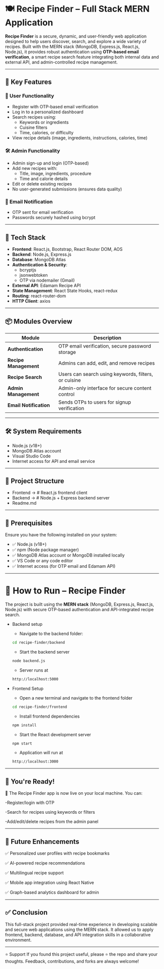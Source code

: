 # 🍽️ Recipe Finder – Full Stack MERN Application

**Recipe Finder** is a secure, dynamic, and user-friendly web application designed to help users discover, search, and explore a wide variety of recipes. Built with the MERN stack (MongoDB, Express.js, React.js, Node.js), it provides robust authentication using **OTP-based email verification**, a smart recipe search feature integrating both internal data and external API, and admin-controlled recipe management.

---

## 🎯 Key Features

### 👤 User Functionality
- Register with OTP-based email verification
- Log in to a personalized dashboard
- Search recipes using:
  - Keywords or ingredients
  - Cuisine filters
  - Time, calories, or difficulty
- View recipe details (image, ingredients, instructions, calories, time)

### 🛠️ Admin Functionality
- Admin sign-up and login (OTP-based)
- Add new recipes with:
  - Title, image, ingredients, procedure
  - Time and calorie details
- Edit or delete existing recipes
- No user-generated submissions (ensures data quality)

### 📩 Email Notification
- OTP sent for email verification
- Passwords securely hashed using bcrypt

---

## 🧰 Tech Stack

- **Frontend**: React.js, Bootstrap, React Router DOM, AOS
- **Backend**: Node.js, Express.js
- **Database**: MongoDB Atlas
- **Authentication & Security**:
  - bcryptjs
  - jsonwebtoken
  - OTP via nodemailer (Gmail)
- **External API**: Edamam Recipe API
- **State Management**: React State Hooks, react-redux
- **Routing**: react-router-dom
- **HTTP Client**: axios

---

## 📦 Modules Overview

| Module | Description |
|--------|-------------|
| **Authentication** | OTP email verification, secure password storage |
| **Recipe Management** | Admins can add, edit, and remove recipes |
| **Recipe Search** | Users can search using keywords, filters, or cuisine |
| **Admin Management** | Admin-only interface for secure content control |
| **Email Notification** | Sends OTPs to users for signup verification |

---

## 🛠️ System Requirements

- Node.js (v18+)
- MongoDB Atlas account
- Visual Studio Code
- Internet access for API and email service

---

## 📁 Project Structure

- Frontend -> # React.js frontend client
- Backend ->  # Node.js + Express backend server
- Readme.md

---

## 🔧 Prerequisites

Ensure you have the following installed on your system:

- ✅ Node.js (v18+)
- ✅ npm (Node package manager)
- ✅ MongoDB Atlas account or MongoDB installed locally
- ✅ VS Code or any code editor
- ✅ Internet access (for OTP email and Edamam API)

---
# 🚀 How to Run – Recipe Finder 

The project is built using the **MERN stack** (MongoDB, Express.js, React.js, Node.js) with secure OTP-based authentication and API-integrated recipe search.

- Backend setup
  
   - Navigate to the backend folder:
   ```bash
   cd recipe-finder/backend
   ```
   - Start the backend server
   ```bash
   node backend.js
   ```
   - Server runs at
   ```bash
   http://localhost:5000
   ```

- Frontend Setup
  
   - Open a new terminal and navigate to the frontend folder
   ```bash
   cd recipe-finder/frontend
   ```
   - Install frontend dependencies
   ```bash
   npm install
   ```
   - Start the React development server
   ```bash
   npm start
   ```
   - Application will run at
   ```bash
   http://localhost:3000
   ```
---
## 📌 You're Ready!
🎉 The Recipe Finder app is now live on your local machine. You can:

-Register/login with OTP

-Search for recipes using keywords or filters

-Add/edit/delete recipes from the admin panel

---

## 🔮 Future Enhancements
✅ Personalized user profiles with recipe bookmarks

✅ AI-powered recipe recommendations

✅ Multilingual recipe support

✅ Mobile app integration using React Native

✅ Graph-based analytics dashboard for admin

---

## ✅ Conclusion
This full-stack project provided real-time experience in developing scalable and secure web applications using the MERN stack. It allowed us to apply frontend, backend, database, and API integration skills in a collaborative environment.

---
⭐ Support
If you found this project useful, please ⭐ the repo and share your thoughts.
Feedback, contributions, and forks are always welcome!

